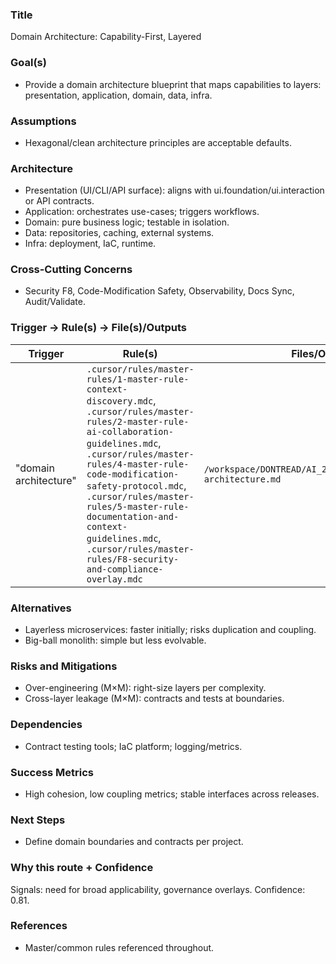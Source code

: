 ### Title
Domain Architecture: Capability-First, Layered

### Goal(s)
- Provide a domain architecture blueprint that maps capabilities to layers: presentation, application, domain, data, infra.

### Assumptions
- Hexagonal/clean architecture principles are acceptable defaults.

### Architecture
- Presentation (UI/CLI/API surface): aligns with ui.foundation/ui.interaction or API contracts.
- Application: orchestrates use-cases; triggers workflows.
- Domain: pure business logic; testable in isolation.
- Data: repositories, caching, external systems.
- Infra: deployment, IaC, runtime.

### Cross-Cutting Concerns
- Security F8, Code-Modification Safety, Observability, Docs Sync, Audit/Validate.

### Trigger → Rule(s) → File(s)/Outputs
| Trigger | Rule(s) | Files/Outputs | Gates |
|---|---|---|---|
| "domain architecture" | `.cursor/rules/master-rules/1-master-rule-context-discovery.mdc`, `.cursor/rules/master-rules/2-master-rule-ai-collaboration-guidelines.mdc`, `.cursor/rules/master-rules/4-master-rule-code-modification-safety-protocol.mdc`, `.cursor/rules/master-rules/5-master-rule-documentation-and-context-guidelines.mdc`, `.cursor/rules/master-rules/F8-security-and-compliance-overlay.mdc` | `/workspace/DONTREAD/AI_2/docs/proposals/domain-architecture.md` | Critical overlays enforced |

### Alternatives
- Layerless microservices: faster initially; risks duplication and coupling.
- Big-ball monolith: simple but less evolvable.

### Risks and Mitigations
- Over-engineering (M×M): right-size layers per complexity.
- Cross-layer leakage (M×M): contracts and tests at boundaries.

### Dependencies
- Contract testing tools; IaC platform; logging/metrics.

### Success Metrics
- High cohesion, low coupling metrics; stable interfaces across releases.

### Next Steps
- Define domain boundaries and contracts per project.

### Why this route + Confidence
Signals: need for broad applicability, governance overlays. Confidence: 0.81.

### References
- Master/common rules referenced throughout.
